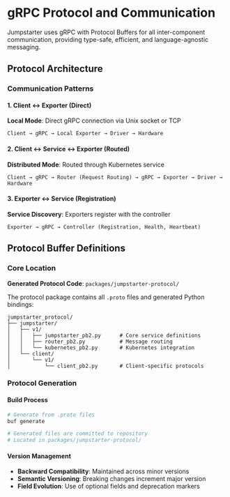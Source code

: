 # gRPC Protocol and Communication

Jumpstarter uses gRPC with Protocol Buffers for all inter-component communication, providing type-safe, efficient, and language-agnostic messaging.

## Protocol Architecture

### Communication Patterns

#### 1. Client ↔ Exporter (Direct)

**Local Mode**: Direct gRPC connection via Unix socket or TCP

```text
Client → gRPC → Local Exporter → Driver → Hardware
```

#### 2. Client ↔ Service ↔ Exporter (Routed)

**Distributed Mode**: Routed through Kubernetes service

```text
Client → gRPC → Router (Request Routing) → gRPC → Exporter → Driver → Hardware
```

#### 3. Exporter ↔ Service (Registration)

**Service Discovery**: Exporters register with the controller

```text
Exporter → gRPC → Controller (Registration, Health, Heartbeat)
```

## Protocol Buffer Definitions

### Core Location

**Generated Protocol Code**: `packages/jumpstarter-protocol/`

The protocol package contains all `.proto` files and generated Python bindings:

```text
jumpstarter_protocol/
├── jumpstarter/
│   ├── v1/
│   │   ├── jumpstarter_pb2.py      # Core service definitions
│   │   ├── router_pb2.py           # Message routing
│   │   └── kubernetes_pb2.py       # Kubernetes integration
│   └── client/
│       └── v1/
│           └── client_pb2.py       # Client-specific protocols
```

### Protocol Generation

#### Build Process

```bash
# Generate from .proto files
buf generate

# Generated files are committed to repository
# Located in packages/jumpstarter-protocol/
```

#### Version Management

- **Backward Compatibility**: Maintained across minor versions
- **Semantic Versioning**: Breaking changes increment major version
- **Field Evolution**: Use of optional fields and deprecation markers
